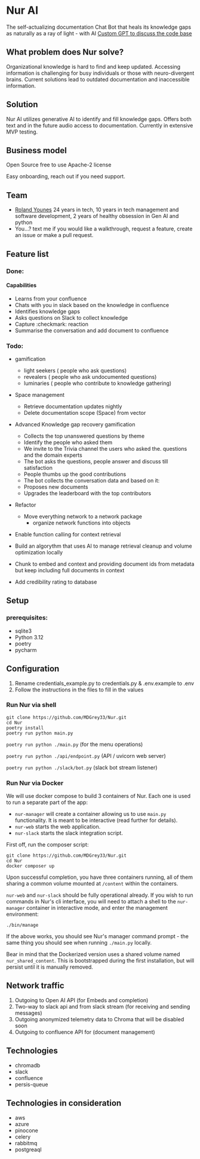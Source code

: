 # Nur AI
The self-actualizing documentation Chat Bot that heals its knowledge gaps 
as naturally as a ray of light - with AI
[Custom GPT to discuss the code base](https://chat.openai.com/g/g-zKBLXtfrD-shams-nur)

## What problem does Nur solve?
Organizational knowledge is hard to find and keep updated.
 Accessing information is challenging for busy individuals or those with neuro-divergent brains.
 Current solutions lead to outdated documentation and inaccessible information. 

## Solution
Nur AI utilizes generative AI to identify and fill knowledge gaps. 
Offers both text and in the future audio access to documentation.
Currently in extensive MVP testing. 

## Business model
Open Source free to use 
Apache-2 license

Easy onboarding, reach out if you need support.

## Team
- [Roland Younes](https://www.linkedin.com/in/rolanday/) 
24 years in tech, 10 years in tech management 
and software development, 
2 years of healthy obsession in Gen AI and python
- You...? 
text me if you would like a walkthrough,
request a feature,
create an issue or make a pull request.

## Feature list

### Done:
#### Capabilities
- Learns from your confluence
- Chats with you in slack based on the knowledge in confluence
- Identifies knowledge gaps
- Asks questions on Slack to collect knowledge
- Capture :checkmark: reaction
- Summarise the conversation and add document to confluence

### Todo:
- gamification
    - light seekers ( people who ask questions)
    - revealers ( people who ask undocumented questions)
    - luminaries ( people who contribute to knowledge gathering)
- Space management
  - Retrieve documentation updates nightly
  - Delete documentation scope (Space) from vector

- Advanced Knowledge gap recovery gamification
  - Collects the top unanswered questions by theme
  - Identify the people who asked them
  - We invite to the Trivia channel the users who asked the. questions and the domain experts
  - The bot asks the questions, people answer and discuss till satisfaction
  - People thumbs up the good contributions
  - The bot collects the conversation data and based on it:
  - Proposes new documents
  - Upgrades the leaderboard with the top contributors

- Refactor
  - Move everything network to a network package
    - organize network functions into objects

- Enable function calling for context retrieval

- Build an algorythm that uses AI to manage retrieval cleanup and volume optimization locally

- Chunk to embed and context and providing document ids from metadata but keep including full documents in context

- Add credibility rating to database



## Setup
### prerequisites:
- sqlite3
- Python 3.12
- poetry
- pycharm


## Configuration
1. Rename credentials_example.py to credentials.py & .env.example to .env
2. Follow the instructions in the files to fill in the values


### Run Nur via shell

````
git clone https://github.com/MDGrey33/Nur.git
cd Nur
poetry install
poetry run python main.py
````

`poetry run python ./main.py` (for the menu operations)

`poetry run python ./api/endpoint.py` (API / uvicorn web server)

`poetry run python ./slack/bot.py` (slack bot stream listener)

### Run Nur via Docker

We will use docker compose to build 3 containers of Nur. Each one is used to run a separate part of the app:
* `nur-manager` will create a container allowing us to use `main.py` functionality. It is meant to be interactive (read further for details).
* `nur-web` starts the web application.
* `nur-slack` starts the slack integration script.

First off, run the composer script:
```
git clone https://github.com/MDGrey33/Nur.git
cd Nur
docker composer up
```

Upon successful completion, you have three containers running, all of them sharing a common volume mounted at `/content` within the containers.

`nur-web` and `nur-slack` should be fully operational already. If you wish to run commands in Nur's cli interface, you will need to attach a shell to the `nur-manager` container in interactive mode, and enter the management environment:

```
./bin/manage
```

If the above works, you should see Nur's manager command prompt - the same thing you should see when running `./main.py` locally.

Bear in mind that the Dockerized version uses a shared volume named `nur_shared_content`. This is bootstrapped during the first installation, but will persist until it is manually removed.

## Network traffic

1. Outgoing to Open AI API (for Embeds and completion)
2. Two-way to slack api and from slack stream (for receiving and sending messages)
3. Outgoing anonymized telemetry data to Chroma that will be disabled soon
4. Outgoing to confluence API for (document management)

## Technologies
- chromadb
- slack
- confluence
- persis-queue
## Technologies in consideration
- aws
- azure
- pinocone
- celery
- rabbitmq
- postgreaql
